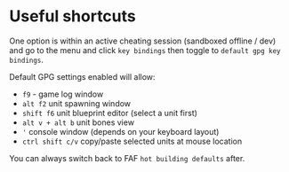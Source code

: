 # Useful shortcuts

One option is within an active cheating session (sandboxed offline / dev) and go to the menu and click `key bindings` then toggle to `default gpg key bindings`.

Default GPG settings enabled will allow:
- `f9` - game log window
- `alt f2` unit spawning window
- `shift f6` unit blueprint editor (select a unit first)
- `alt v + alt b` unit bones view
- `'` console window (depends on your keyboard layout)
- `ctrl shift c/v` copy/paste selected units at mouse location

You can always switch back to FAF `hot building defaults` after.